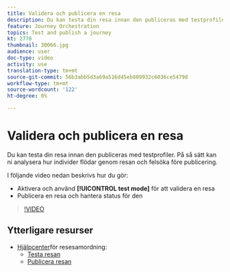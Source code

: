 ```yaml
---
title: Validera och publicera en resa
description: Du kan testa din resa innan den publiceras med testprofiler. På så sätt kan ni analysera hur individer flödar in på resan och felsöka före publicering.
feature: Journey Orchestration
topics: Test and publish a journey
kt: 2778
thumbnail: 30066.jpg
audience: user
doc-type: video
activity: use
translation-type: tm+mt
source-git-commit: 56b3abb5d3a69a516d45eb889932c6036ce54798
workflow-type: tm+mt
source-wordcount: '122'
ht-degree: 0%

---
```



# Validera och publicera en resa

Du kan testa din resa innan den publiceras med testprofiler. På så sätt kan ni analysera hur individer flödar genom resan och felsöka före publicering.

I följande video nedan beskrivs hur du gör:

* Aktivera och använd **[!UICONTROL test mode]** för att validera en resa
* Publicera en resa och hantera status för den

>[!VIDEO](https://video.tv.adobe.com/v/30066?quality=12)

## Ytterligare resurser

* [Hjälpcenter](https://docs.adobe.com/content/help/en/journeys/using/journey-orchestration-home.html)för resesamordning:
   * [Testa resan](https://docs.adobe.com/content/help/en/journeys/using/building-journeys/journeytesting.html)
   * [Publicera resan](https://docs.adobe.com/content/help/en/journeys/using/building-journeys/journeypublication.html)
